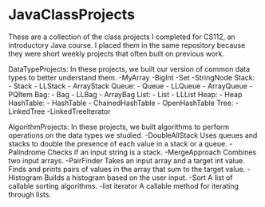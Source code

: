# JavaClassProjects
These are a collection of the class projects I completed for CS112, an introductory Java course. I placed them in the same repository because they were short weekly projects that often built on previous work. 

DataTypeProjects: 
In these projects, we built our version of common data types to better understand them.
  -MyArray
  -BigInt
  -Set
  -StringNode
  Stack:
    - Stack
    - LLStack
    - ArrayStack
  Queue:
    - Queue
    - LLQueue
    - ArrayQueue
    - PQItem
  Bag:
    - Bag
    - LLBag
    - ArrayBag
  List:
    - List
    - LLList
  Heap:
    - Heap
  HashTable:
    - HashTable
    - ChainedHashTable
    - OpenHashTable
  Tree:
    -LinkedTree
    -LinkedTreeIterator
  
AlgorithmProjects:
In these projects, we built algorithms to perform operations on the data types we studied.
  -DoubleAllStack
	  Uses queues and stacks to double the presence of each value in a stack or a queue.
  -Palindrome
	  Checks if an input string is a stack.
  -MergeApproach
	  Combines two input arrays.
  -PairFinder
	  Takes an input array and a target int value. Finds and prints pairs of values in the array that sum to the target value.
  -Histogram
	  Builds a histogram based on the user input. 
  -Sort
	  A list of callable sorting algorithms.
 -list iterator
   A callable method for iterating through lists.


